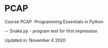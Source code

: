 # PCAP
Course PCAP -Programming Essentials in Python

-- Snake.py - program test for first impression

Updated in: November 4 2020



